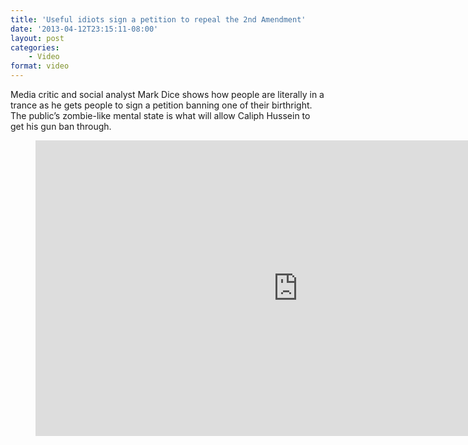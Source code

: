 ```yaml
---
title: 'Useful idiots sign a petition to repeal the 2nd Amendment'
date: '2013-04-12T23:15:11-08:00'
layout: post
categories:
    - Video
format: video
---
```


Media critic and social analyst Mark Dice shows how people are literally in a trance as he gets people to sign a petition banning one of their birthright. The public’s zombie-like mental state is what will allow Caliph Hussein to get his gun ban through.

<figure class="wp-block-embed-youtube wp-block-embed is-type-video is-provider-youtube wp-embed-aspect-16-9 wp-has-aspect-ratio"><div class="wp-block-embed__wrapper"><iframe allowfullscreen="" frameborder="0" height="473" loading="lazy" src="https://www.youtube.com/embed/2diNojgJF9c?feature=oembed" width="840"></iframe></div></figure>